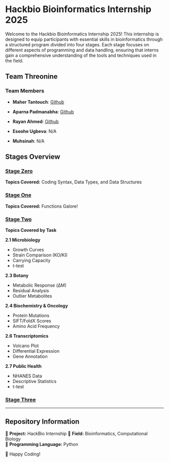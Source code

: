# Hackbio Bioinformatics Internship 2025

Welcome to the Hackbio Bioinformatics Internship 2025! This internship is designed to equip participants with essential skills in bioinformatics through a structured program divided into four stages. Each stage focuses on different aspects of programming and data handling, ensuring that interns gain a comprehensive understanding of the tools and techniques used in the field.

## Team Threonine

### Team Members
- **Maher Tantouch**: [Github](https://github.com/mahertantouch)

- **Aparna Padmanabha**: [Github](https://github.com/iamaparnapadmanabhan)

- **Rayan Ahmed**: [Github](https://github.com/royalseeker)

- **Eseohe Ugbeva**: N/A

- **Muhsinah**: N/A


## Stages Overview

### [Stage Zero](/stage-zero)
**Topics Covered:** Coding Syntax, Data Types, and Data Structures

### [Stage One](/stage-one)
**Topics Covered:** Functions Galore!

### [Stage Two](/stage-two)
**Topics Covered by Task**

**2.1 Microbiology**  
- Growth Curves  
- Strain Comparison (KO/KI)  
- Carrying Capacity  
- t-test  

**2.3 Botany**  
- Metabolic Response (ΔM)  
- Residual Analysis  
- Outlier Metabolites  

**2.4 Biochemistry & Oncology**  
- Protein Mutations  
- SIFT/FoldX Scores  
- Amino Acid Frequency  

**2.6 Transcriptomics**  
- Volcano Plot  
- Differential Expression  
- Gene Annotation  

**2.7 Public Health**  
- NHANES Data  
- Descriptive Statistics  
- t-test

### [Stage Three](/stage-three)


---

## Repository Information
📌 **Project:** HackBio Internship
📌 **Field:** Bioinformatics, Computational Biology   
📌 **Programming Language:** Python  

🚀 Happy Coding!
